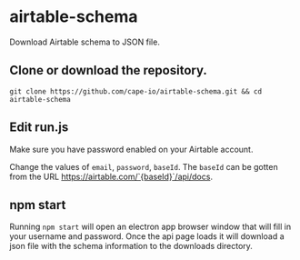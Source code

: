 # airtable-schema

Download Airtable schema to JSON file.

## Clone or download the repository.

`git clone https://github.com/cape-io/airtable-schema.git && cd airtable-schema`

## Edit run.js

Make sure you have password enabled on your Airtable account.

Change the values of `email`, `password`, `baseId`. The `baseId` can be gotten from the URL https://airtable.com/`{baseId}`/api/docs.

## npm start

Running `npm start` will open an electron app browser window that will fill in your username and password. Once the api page loads it will download a json file with the schema information to the downloads directory.
